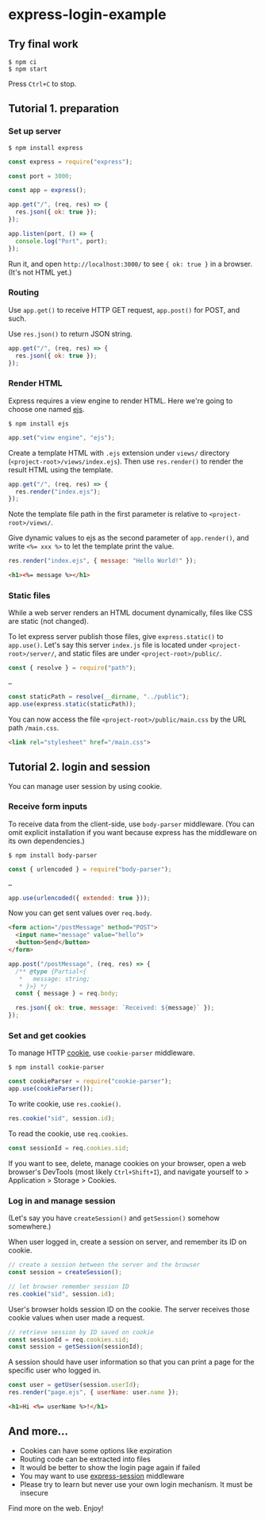 # express-login-example

## Try final work

```console
$ npm ci
$ npm start
```

Press `Ctrl+C` to stop.

## Tutorial 1. preparation

### Set up server

```console
$ npm install express
```

```js
const express = require("express");

const port = 3000;

const app = express();

app.get("/", (req, res) => {
  res.json({ ok: true });
});

app.listen(port, () => {
  console.log("Port", port);
});
```

Run it, and open `http://localhost:3000/` to see `{ ok: true }` in a browser. (It's not HTML yet.)

### Routing

Use `app.get()` to receive HTTP GET request, `app.post()` for POST, and such.

Use `res.json()` to return JSON string.

```js
app.get("/", (req, res) => {
  res.json({ ok: true });
});
```

### Render HTML

Express requires a view engine to render HTML. Here we're going to choose one named [ejs](https://github.com/tj/ejs).

```console
$ npm install ejs
```

```js
app.set("view engine", "ejs");
```

Create a template HTML with `.ejs` extension under `views/` directory (`<project-root>/views/index.ejs`). Then use `res.render()` to render the result HTML using the template.

```js
app.get("/", (req, res) => {
  res.render("index.ejs");
});
```

Note the template file path in the first parameter is relative to `<project-root>/views/`.

Give dynamic values to ejs as the second parameter of `app.render()`, and write `<%= xxx %>` to let the template print the value.

```js
res.render("index.ejs", { message: "Hello World!" });
```

```html
<h1><%= message %></h1>
```

### Static files

While a web server renders an HTML document dynamically, files like CSS are static (not changed).

To let express server publish those files, give `express.static()` to `app.use()`. Let's say this server `index.js` file is located under `<project-root>/server/`, and static files are under `<project-root>/public/`.

```js
const { resolve } = require("path");

…

const staticPath = resolve(__dirname, "../public");
app.use(express.static(staticPath));
```

You can now access the file `<project-root>/public/main.css` by the URL path `/main.css`.

```html
<link rel="stylesheet" href="/main.css">
```

## Tutorial 2. login and session

You can manage user session by using cookie.

### Receive form inputs

To receive data from the client-side, use `body-parser` middleware. (You can omit explicit installation if you want because express has the middleware on its own dependencies.)

```console
$ npm install body-parser
```

```js
const { urlencoded } = require("body-parser");

…

app.use(urlencoded({ extended: true }));
```

Now you can get sent values over `req.body`.

```html
<form action="/postMessage" method="POST">
  <input name="message" value="hello">
  <button>Send</button>
</form>
```

```js
app.post("/postMessage", (req, res) => {
  /** @type {Partial<{
   *   message: string;
   * }>} */
  const { message } = req.body;

  res.json({ ok: true, message: `Received: ${message}` });
});
```

### Set and get cookies

To manage HTTP [cookie](https://developer.mozilla.org/en-US/docs/Web/HTTP/Cookies), use `cookie-parser` middleware.

```console
$ npm install cookie-parser
```

```js
const cookieParser = require("cookie-parser");
app.use(cookieParser());
```

To write cookie, use `res.cookie()`.

```js
res.cookie("sid", session.id);
```

To read the cookie, use `req.cookies`.

```js
const sessionId = req.cookies.sid;
```

If you want to see, delete, manage cookies on your browser, open a web browser's DevTools (most likely `Ctrl+Shift+I`), and navigate yourself to > Application > Storage > Cookies.

### Log in and manage session

(Let's say you have `createSession()` and `getSession()` somehow somewhere.)

When user logged in, create a session on server, and remember its ID on cookie.

```js
// create a session between the server and the browser
const session = createSession();

// let browser remember session ID
res.cookie("sid", session.id);
```

User's browser holds session ID on the cookie. The server receives those cookie values when user made a request.

```js
// retrieve session by ID saved on cookie
const sessionId = req.cookies.sid;
const session = getSession(sessionId);
```

A session should have user information so that you can print a page for the specific user who logged in.

```js
const user = getUser(session.userId);
res.render("page.ejs", { userName: user.name });
```

```html
<h1>Hi <%= userName %>!</h1>
```

## And more...

- Cookies can have some options like expiration
- Routing code can be extracted into files
- It would be better to show the login page again if failed
- You may want to use [express-session](https://expressjs.com/en/resources/middleware/session.html) middleware
- Please try to learn but never use your own login mechanism. It must be insecure

Find more on the web. Enjoy!
